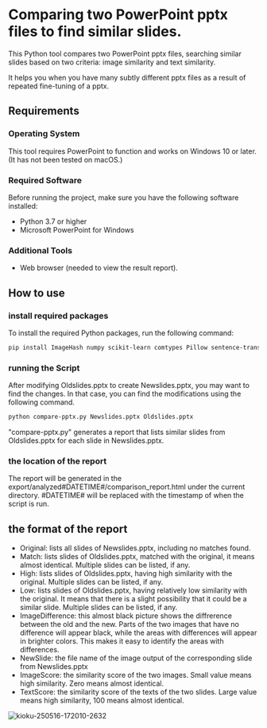 # Comparing two PowerPoint pptx files to find similar slides.

This Python tool compares two PowerPoint pptx files, searching similar slides based on two criteria: image similarity and text similarity.

It helps you when you have many subtly different pptx files as a result of repeated fine-tuning of a pptx.

## Requirements

### Operating System

This tool requires PowerPoint to function and works on Windows 10 or later.
(It has not been tested on macOS.)

### Required Software

Before running the project, make sure you have the following software installed:

- Python 3.7 or higher
- Microsoft PowerPoint for Windows

### Additional Tools

- Web browser (needed to view the result report).


## How to use

### install required packages

To install the required Python packages, run the following command:

```bash
pip install ImageHash numpy scikit-learn comtypes Pillow sentence-transformers
```

### running the Script

After modifying Oldslides.pptx to create Newslides.pptx, you may want to find the changes. In that case, you can find the modifications using the following command.

```bash
python compare-pptx.py Newslides.pptx Oldslides.pptx
```

"compare-pptx.py" generates a report that lists similar slides from Oldslides.pptx for each slide in Newslides.pptx.

### the location of the report

The report will be generated in the export/analyzed#DATETIME#/comparison\_report.html under the current directory. #DATETIME# will be replaced with the timestamp of when the script is run.

## the format of the report

- Original: lists all slides of Newslides.pptx, including no matches found.
- Match: lists slides of Oldslides.pptx, matched with the original, it means almost identical. Multiple slides can be listed, if any.
- High: lists slides of Oldslides.pptx, having high similarity with the original. Multiple slides can be listed, if any.
- Low: lists slides of Oldslides.pptx, having relatively low similarity with the original. It means that there is a slight possibility that it could be a similar slide. Multiple slides can be listed, if any.
- ImageDifference: this almost black picture shows the diffrerence between the old and the new. Parts of the two images that have no difference will appear black, while the areas with differences will appear in brighter colors. This makes it easy to identify the areas with differences.
- NewSlide: the file name of the image output of the corresponding slide from Newslides.pptx
- ImageScore: the similarity score of the two images. Small value means high similarity. Zero means almost identical.
- TextScore: the similarity score of the texts of the two slides. Large value means high similarity, 100 means almost identical.

![kioku-250516-172010-2632](https://github.com/user-attachments/assets/a56ca9bc-4655-4965-b5ee-cd90d596f6b3)
